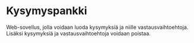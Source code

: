 # Kysymyspankki

Web-sovellus, jolla voidaan luoda kysymyksiä ja niille vastausvaihtoehtoja. Lisäksi kysymyksiä ja vastausvaihtoehtoja voidaan poistaa.

